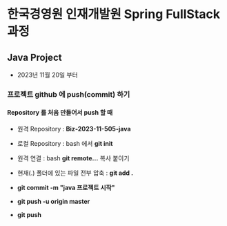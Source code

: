 # 한국경영원 인재개발원 Spring FullStack 과정

## Java Project
- 2023년 11월 20일 부터 

### 프로젝트 github 에 push(commit) 하기 
#### Repository 를 처음 만들어서 push 할 때
- 원격 Repository : **Biz-2023-11-505-java**
- 로컬 Repository : bash 에서 **git init**
- 원격 연결 : bash **git remote...** 복사 붙이기 

- 현재(.) 폴더에 있는 파일 전부 압축 : **git add .** 
- **git commit -m "java 프로젝트 시작"**
- **git push -u origin master**
- **git push**